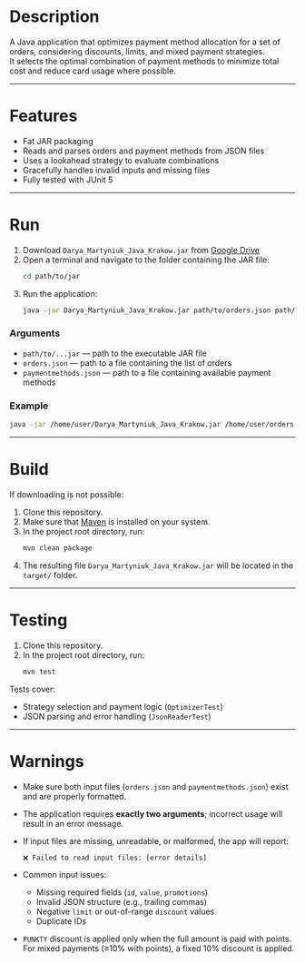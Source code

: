 # Description

A Java application that optimizes payment method allocation for a set of orders, considering discounts, limits, and mixed payment strategies.  
It selects the optimal combination of payment methods to minimize total cost and reduce card usage where possible.

---

# Features

- Fat JAR packaging
- Reads and parses orders and payment methods from JSON files
- Uses a lookahead strategy to evaluate combinations
- Gracefully handles invalid inputs and missing files
- Fully tested with JUnit 5

---

# Run

1. Download `Darya_Martyniuk_Java_Krakow.jar` from [Google Drive](https://drive.google.com/drive/u/0/folders/1uFDz_DwXKekzFeQ8RljLZ2HYjauXAUX1)
2. Open a terminal and navigate to the folder containing the JAR file:
   ```bash
   cd path/to/jar
   ```
3. Run the application:
   ```bash
   java -jar Darya_Martyniuk_Java_Krakow.jar path/to/orders.json path/to/paymentmethods.json
   ```

### Arguments

- `path/to/...jar` — path to the executable JAR file
- `orders.json` — path to a file containing the list of orders
- `paymentmethods.json` — path to a file containing available payment methods

### Example

```bash
java -jar /home/user/Darya_Martyniuk_Java_Krakow.jar /home/user/orders.json /home/user/paymentmethods.json
```

---

# Build

If downloading is not possible:

1. Clone this repository.
2. Make sure that [Maven](https://maven.apache.org/) is installed on your system.
3. In the project root directory, run:
   ```bash
   mvn clean package
   ```
4. The resulting file `Darya_Martyniuk_Java_Krakow.jar` will be located in the `target/` folder.

---

# Testing

1. Clone this repository.
2. In the project root directory, run:
   ```bash
   mvn test
   ```

Tests cover:
- Strategy selection and payment logic (`OptimizerTest`)
- JSON parsing and error handling (`JsonReaderTest`)

---

# Warnings

- Make sure both input files (`orders.json` and `paymentmethods.json`) exist and are properly formatted.
- The application requires **exactly two arguments**; incorrect usage will result in an error message.
- If input files are missing, unreadable, or malformed, the app will report:
  ```
  ❌ Failed to read input files: [error details]
  ```
- Common input issues:
  - Missing required fields (`id`, `value`, `promotions`)
  - Invalid JSON structure (e.g., trailing commas)
  - Negative `limit` or out-of-range `discount` values
  - Duplicate IDs

- `PUNKTY` discount is applied only when the full amount is paid with points.  
  For mixed payments (≥10% with points), a fixed 10% discount is applied.
